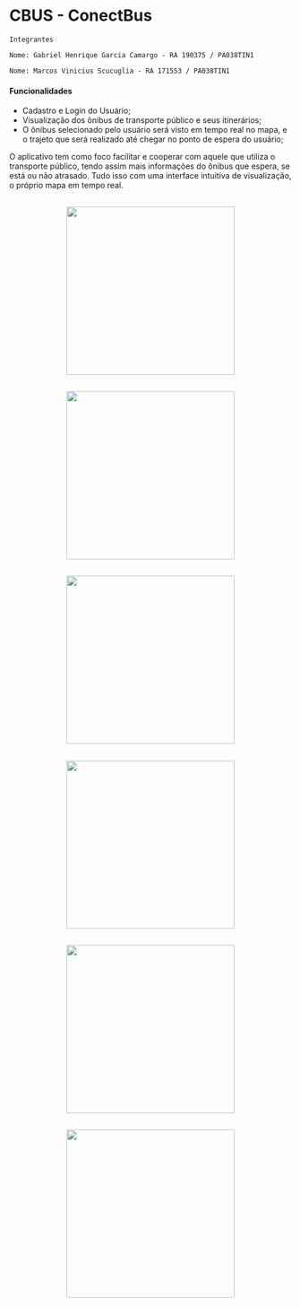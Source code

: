 # CBUS - ConectBus

    Integrantes

    Nome: Gabriel Henrique Garcia Camargo - RA 190375 / PA038TIN1

    Nome: Marcos Vinicius Scucuglia - RA 171553 / PA038TIN1


#### Funcionalidades

- Cadastro e Login do Usuário;
- Visualização dos ônibus de transporte público e seus itinerários;
- O ônibus selecionado pelo usuário será visto em tempo real no mapa, e o trajeto que será realizado até chegar no ponto de espera do usuário;

O aplicativo tem como foco facilitar e cooperar com aquele que utiliza o transporte público, tendo assim mais informações do ônibus que espera, se está ou não atrasado. Tudo isso com uma interface intuitiva de visualização, o próprio mapa em tempo real.


<span align="center">

## <img src="https://user-images.githubusercontent.com/94056841/170145259-de706276-07a0-4247-b25c-0106b248efee.png" width="300px"> 

</span>


<span align="center">

## <img src="https://user-images.githubusercontent.com/94056841/170145793-c699b029-0239-41cc-a7cf-62a51baea8cb.png" width="300px"> 

</span>

<span align="center">

## <img src="https://user-images.githubusercontent.com/94056841/170145900-440a8d4d-cd1d-468b-83d4-e75a759075f7.png" width="300px"> 

</span>

<span align="center">

## <img src="https://user-images.githubusercontent.com/94056841/170145945-67d6d85c-6318-4eea-847c-b269bc8d54fd.png" width="300px"> 

</span>

<span align="center">

## <img src="https://user-images.githubusercontent.com/94056841/170145976-1bcf3472-4694-45f1-ba33-ac5eb1678c0f.png" width="300px"> 

</span>

<span align="center">

## <img src="https://user-images.githubusercontent.com/94056841/170145995-c6aecff8-051f-483a-88bf-f264491441f3.png" width="300px"> 

</span>
